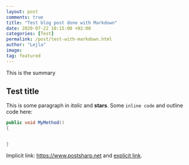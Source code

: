 ```yaml
---
layout: post 
comments: true
title: "Test blog post done with Markdown"
date: 2020-07-22 10:15:00 +02:00
categories: [Test]
permalink: /post/test-with-markdown.html
author: "Lejla"
image: 
tag: featured
---
```


This is the summary

<!-- readmore -->

## Test title

This is some paragraph in _italic_ and **stars**. Some `inline code`
and outline code here:

```cs
public void MyMethod()
{


}
```

Implicit link: https://www.postsharp.net and [explicit link](https://www.fadebook.com).





